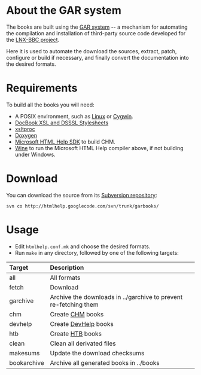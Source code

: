 # About the GAR system #

The books are built using the [GAR system](http://www.lnx-bbc.com/garchitecture.html) -- a mechanism for automating the compilation and installation of third-party source code developed for the [LNX-BBC project](http://www.lnx-bbc.com/).

Here it is used to automate the download the sources, extract, patch, configure or build if necessary, and finally convert the documentation into the desired formats.

# Requirements #

To build all the books you will need:
  * A POSIX environment, such as [Linux](http://www.debian.org/) or [Cygwin](http://www.cygwin.com/).
  * [DocBook XSL and DSSSL Stylesheets](http://docbook.sourceforge.net/)
  * [xsltproc](http://xmlsoft.org/XSLT/)
  * [Doxygen](http://www.doxygen.org/)
  * [Microsoft HTML Help SDK](http://msdn.microsoft.com/library/en-us/htmlhelp/html/vsconHH1Start.asp) to build CHM.
  * [Wine](HHW4Wine.md) to run the Microsoft HTML Help compiler above, if not building under Windows.

# Download #

You can download the source from its [Subversion repository](http://htmlhelp.googlecode.com/svn/trunk/garbooks/):
```
svn co http://htmlhelp.googlecode.com/svn/trunk/garbooks/
```

# Usage #

  * Edit `htmlhelp.conf.mk` and choose the desired formats.
  * Run `make` in any directory, followed by one of the following targets:

| **Target** | **Description** |
|:-----------|:----------------|
| all | All formats |
| fetch | Download |
| garchive | Archive the downloads in ../garchive to prevent re-fetching them |
| chm | Create [CHM](CHM.md) books |
| devhelp | Create [DevHelp](DevHelp.md) books |
| htb | Create [HTB](HTB.md) books |
| clean | Clean all derivated files|
| makesums | Update the download checksums |
| bookarchive | Archive all generated books in ../books |